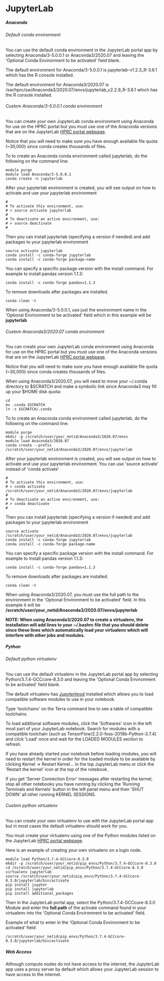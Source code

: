 # JupyterLab

##### Anaconda

###### Default conda environment

You can use the default conda environment in the JupyterLab portal app
by selecting Anaconda/3-5.0.0.1 or Anaconda3/2020.07 and leaving the
'Optional Conda Environment to be activated' field blank.

The default environment for Anaconda/3-5.0.0.1 is
jupyterlab-v1.2.3\_R-3.6.1 which has the R console installed.

The default environment for Anaconda3/2020.07 is
/sw/hprc/sw/Anaconda3/2020.07/envs/jupyterlab\_v2.2.9\_R-3.6.1 which has
the R console installed.

###### Custom Anaconda/3-5.0.0.1 conda environment

You can create your own JupyterLab conda environment using Anaconda for
use on the HPRC portal but you must use one of the Anaconda versions
that are on the JupyterLab [HPRC portal
webpage](https://portal-terra.hprc.tamu.edu/pun/sys/dashboard/batch_connect/sys/jupyterlab/session_contexts/new).

Notice that you will need to make sure you have enough available file
quota (~30,000) since conda creates thousands of files.

To to create an Anaconda conda environment called jupyterlab, do the
following on the command line:

    module purge
    module load Anaconda/3-5.0.0.1
    conda create -n jupyterlab

After your jupyterlab environment is created, you will see output on how
to activate and use your jupyterlab environment

    #
    # To activate this environment, use:
    # > source activate jupyterlab
    #
    # To deactivate an active environment, use:
    # > source deactivate
    #

Then you can install jupyterlab (specifying a version if needed) and add
packages to your jupyterlab environment

    source activate jupyterlab
    conda install -c conda-forge jupyterlab
    conda install -c conda-forge package-name

You can specify a specific package version with the install command. For
example to install pandas version 1.1.3:

`conda install -c conda-forge pandas=1.1.3`

To remove downloads after packages are installed.

`conda clean -t`

When using Anaconda/3-5.0.0.1, use just the environment name in the
'Optional Environment to be activated' field which in this example will
be **jupyterlab**

###### Custom Anaconda3/2020.07 conda environment

You can create your own JupyterLab conda environment using Anaconda for
use on the HPRC portal but you must use one of the Anaconda versions
that are on the JupyterLab [HPRC portal
webpage](https://portal-terra.hprc.tamu.edu/pun/sys/dashboard/batch_connect/sys/jupyterlab/session_contexts/new).

Notice that you will need to make sure you have enough available file
quota (~30,000) since conda creates thousands of files.

When using Anaconda3/2020.07, you will need to move your ~/.conda
directory to $SCRATCH and make a symbolic link since Anaconda3 may fill
up your $HOME disk quota:

    cd
    mv .conda $SCRATCH
    ln -s $SCRATCH/.conda

To to create an Anaconda conda environment called jupyterlab, do the
following on the command line:

    module purge
    mkdir -p /scratch/user/your_netid/Anaconda3/2020.07/envs
    module load Anaconda3/2020.07
    conda create --prefix /scratch/user/your_netid/Anaconda3/2020.07/envs/jupyterlab

After your jupyterlab environment is created, you will see output on how
to activate and use your jupyterlab environment. You can use 'source
activate' instead of 'conda activate'

    #
    # To activate this environment, use:
    # > conda activate /scratch/user/your_netid/Anaconda3/2020.07/envs/jupyterlab
    #
    # To deactivate an active environment, use:
    # > conda deactivate
    #

Then you can install jupyterlab (specifying a version if needed) and add
packages to your jupyterlab environment

    source activate /scratch/user/your_netid/Anaconda3/2020.07/envs/jupyterlab
    conda install -c conda-forge jupyterlab
    conda install -c conda-forge package-name

You can specify a specific package version with the install command. For
example to install pandas version 1.1.3:

`conda install -c conda-forge pandas=1.1.3`

To remove downloads after packages are installed.

`conda clean -t`

When using Anaconda3/2020.07, you must use the full path to the
environment in the 'Optional Environment to be activated' field. In this
example it will be
**/scratch/user/your\_netid/Anaconda3/2020.07/envs/jupyterlab**

**NOTE: When using Anaconda3/2020.07 to create a virtualenv, the
installation will add lines to your ~/.bashrc file that you should
delete since these lines which automatically load your virtualenv which
will interfere with other jobs and modules.**

##### Python

###### Default python virtualenv

You can use the default virtualenv in the JupyterLab portal app by
selecting Python/3.7.4-GCCcore-8.3.0 and leaving the 'Optional Conda
Environment to be activated' field blank.

The default virtualenv has
[Jupyterlmod](https://github.com/cmd-ntrf/jupyter-lmod) installed which
allows you to load compatible software modules to use in your notebook.

Type 'toolchains' on the Terra command line to see a table of compatible
toolchains.

To load additional software modules, click the 'Softwares' icon in the
left most part of your JupyterLab notebook. Search for modules with a
compatible toolchain (such as TensorFlow/2.2.0-foss-2019b-Python-3.7.4)
and click 'Load' once and wait for the LOADED MODULES section to
refresh.

If you have already started your notebook before loading modules, you
will need to restart the kernel in order for the loaded module to be
available by clicking Kernel -\> Restart Kernel... in the top JupyterLab
menu or click the 'Restart the kernel' icon at the top of the notebook.

If you get 'Server Connection Error' messages after restarting the
kernel, stop all other notebooks you have running by clicking the
'Running Terminals and Kernels' button in the left panel menu and then
'SHUT DOWN' all other running KERNEL SESSIONS.

###### Custom python virtualenv

You can create your own virtualenv to use with the JupyterLab portal app
but in most cases the default virtualenv should work for you.

You must create your virtualenv using one of the Python modules listed
on the JupyterLab [HPRC portal
webpage](https://portal-terra.hprc.tamu.edu/pun/sys/dashboard/batch_connect/sys/jupyterlab/session_contexts/new).

Here is an example of creating your own virtualenv on a login node.

    module load Python/3.7.4-GCCcore-8.3.0
    mkdir -p /scratch/user/your_netid/pip_envs/Python/3.7.4-GCCcore-8.3.0
    cd /scratch/user/your_netid/pip_envs/Python/3.7.4-GCCcore-8.3.0
    virtualenv jupyterlab
    source /scratch/user/your_netid/pip_envs/Python/3.7.4-GCCcore-8.3.0/jupyterlab/bin/activate
    pip install juypter
    pip install jupyterlab
    pip install additional_packages

Then in the JupyterLab portal app, select the Python/3.7.4-GCCcore-8.3.0
Module and enter the **full path** of the activate command found in your
virtualenv into the 'Optional Conda Environment to be activated' field.

Example of what to enter in the 'Optional Conda Environment to be
activated' field:

    /scratch/user/your_netid/pip_envs/Python/3.7.4-GCCcore-8.3.0/jupyterlab/bin/activate

##### Web Access

Although compute nodes do not have access to the internet, the
JupyterLab app uses a proxy server by default which allows your
JupyterLab session to have access to the internet.
